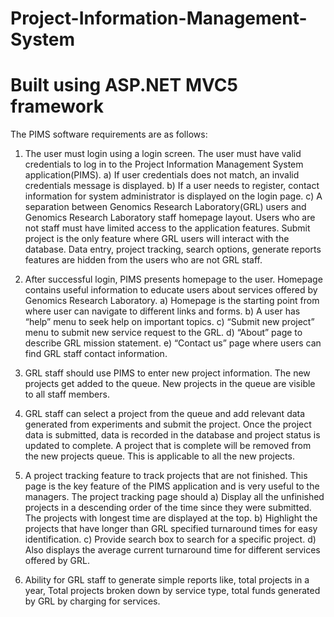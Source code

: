 # Project-Information-Management-System
# Built using ASP.NET MVC5 framework

The PIMS software requirements are as follows: 
 
1. The user must login using a login screen. The user must have valid credentials to log in to the Project Information Management System application(PIMS). 
   a) If user credentials does not match, an invalid credentials message is displayed. 
   b) If a user needs to register, contact information for system administrator is displayed on the login page. 
   c) A separation between Genomics Research Laboratory(GRL) users and Genomics Research Laboratory staff homepage layout. Users who are not staff must have limited access to the application features. Submit project is the only feature where GRL users will interact with the database. Data entry, project tracking, search options, generate reports features are hidden from the users who are not GRL staff. 
 
2. After successful login, PIMS presents homepage to the user. Homepage contains useful information to educate users about services offered by Genomics Research Laboratory. 
   a) Homepage is the starting point from where user can navigate to different links and forms. 
   b) A user has “help” menu to seek help on important topics. 
   c) “Submit new project” menu to submit new service request to the GRL. 
   d) “About” page to describe GRL mission statement. 
   e) “Contact us” page where users can find GRL staff contact information. 
 
3. GRL staff should use PIMS to enter new project information. The new projects get added to the queue. New projects in the queue are visible to all staff members. 
 
4. GRL staff can select a project from the queue and add relevant data generated from experiments and submit the project. Once the project data is submitted, data is recorded in the database and project status is updated to complete. A project that is complete will be removed from the new projects queue. This is applicable to all the new projects. 
 
 
5. A project tracking feature to track projects that are not finished. This page is the key feature of the PIMS application and is very useful to the managers. The project tracking page should 
   a) Display all the unfinished projects in a descending order of the time since they were submitted. The projects with longest time are displayed at the top. 
   b) Highlight the projects that have longer than GRL specified turnaround times for easy identification. 
   c) Provide search box to search for a specific project. 
   d) Also displays the average current turnaround time for different services offered by GRL. 
 
6. Ability for GRL staff to generate simple reports like, total projects in a year, Total projects broken down by service type, total funds generated by GRL by charging for services. 
